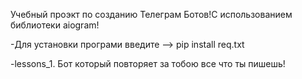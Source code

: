 Учебный проэкт по созданию Телеграм Ботов!С использованием библиотеки aiogram!

-Для установки програми введите -->  pip install req.txt


-lessons_1. Бот который повторяет за тобою все что ты пишешь!